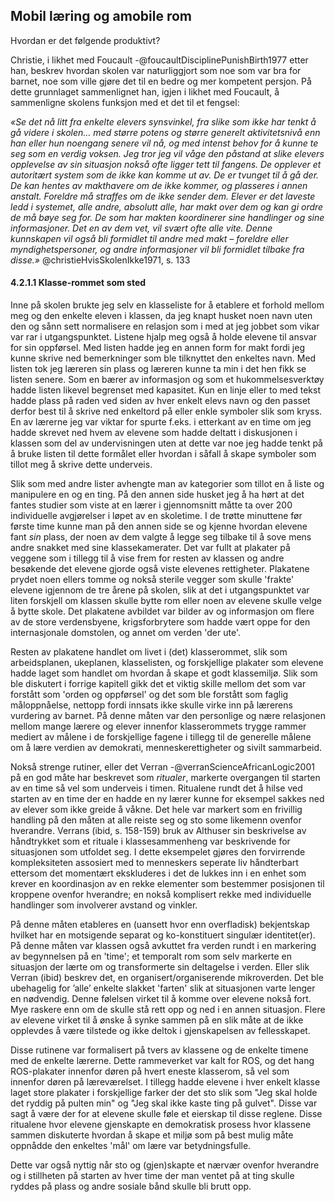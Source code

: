 

## Mobil læring og amobile rom

Hvordan er det følgende produktivt?

Christie, i likhet med Foucault -@foucaultDisciplinePunishBirth1977 etter han, beskrev hvordan skolen var naturliggjort som noe som var bra for barnet, noe som ville gjøre det til en bedre og mer kompetent persjon. På dette grunnlaget sammenlignet han, igjen i likhet med Foucault, å sammenligne skolens funksjon med et det til et fengsel:

*«Se det nå litt fra enkelte elevers synsvinkel, fra slike som ikke har tenkt å gå videre i skolen... med større potens og større generelt aktivitetsnivå enn han eller hun noengang senere vil nå, og med intenst behov for å kunne te seg som en verdig voksen. Jeg tror jeg vil våge den påstand at slike elevers opplevelse av sin situasjon nokså ofte ligger tett til fangens. De opplever et autoritært system som de ikke kan komme ut av. De er tvunget til å gå der. De kan hentes av makthavere om de ikke kommer, og plasseres i annen anstalt. Foreldre må straffes om de ikke sender dem. Elever er det laveste ledd i systemet, alle andre, absolutt alle, har makt over dem og kan gi ordre de må bøye seg for. De som har makten koordinerer sine handlinger og sine informasjoner. Det en av dem vet, vil svært ofte alle vite. Denne kunnskapen vil også bli formidlet til andre med makt – foreldre eller myndighetspersoner, og andre informasjoner vil bli formidlet tilbake fra disse.»* @christieHvisSkolenIkke1971, s. 133


#### 4.2.1.1 Klasse-rommet som sted

Inne på skolen brukte jeg selv en klasseliste for å etablere et forhold mellom meg og den enkelte eleven i klassen, da jeg knapt husket noen navn uten den og sånn sett normalisere en relasjon som i med at jeg jobbet som vikar var rar i utgangspunktet. Listene hjalp meg også å holde elevene til ansvar for sin oppførsel. Med listen hadde jeg en annen form for makt fordi jeg kunne skrive ned bemerkninger som ble tilknyttet den enkeltes navn. Med listen tok jeg læreren sin plass og læreren kunne ta min i det hen fikk se listen senere. Som en bærer av informasjon og som et hukommelsesverktøy hadde listen likevel begrenset med kapasitet. Kun en linje eller to med tekst hadde plass på raden ved siden av hver enkelt elevs navn og den passet derfor best til å skrive ned enkeltord på eller enkle symboler slik som kryss. En av lærerne jeg var viktar for spurte f.eks. i etterkant av en time om jeg hadde skrevet ned hvem av elevene som hadde deltatt i diskusjonen i klassen som del av undervisningen uten at dette var noe jeg hadde tenkt på å bruke listen til dette formålet eller hvordan i såfall å skape symboler som tillot meg å skrive dette underveis.

Slik som med andre lister avhengte man av kategorier som tillot en å liste og manipulere en og en ting. På den annen side husket jeg å ha hørt at det fantes studier som viste at en lærer i gjennomsnitt måtte ta over 200 individuelle avgjørelser i løpet av en skoletime. I de trøtte minuttene før første time kunne man på den annen side se og kjenne hvordan elevene fant *sin* plass, der noen av dem valgte å legge seg tilbake til å sove mens andre snakket med sine klassekamerater. Det var fullt at plakater på veggene som i tillegg til å vise frem for resten av klassen og andre besøkende det elevene gjorde også viste elevenes rettigheter. Plakatene prydet noen ellers tomme og nokså sterile vegger som skulle 'frakte' elevene igjennom de tre årene på skolen, slik at det i utgangspunktet var liten forskjell om klassen skulle bytte rom eller noen av elevene skulle velge å bytte skole. Det plakatene avbildet var bilder av og informasjon om flere av de store verdensbyene, krigsforbrytere som hadde vært oppe for den internasjonale domstolen, og annet om verden 'der ute'.

Resten av plakatene handlet om livet i (det) klasserommet, slik som arbeidsplanen, ukeplanen, klasselisten, og forskjellige plakater som elevene hadde laget som handlet om hvordan å skape et godt klassemiljø. Slik som ble diskutert i forrige kapitell gikk det et viktig skille mellom det som var forstått som 'orden og oppførsel' og det som ble forstått som faglig måloppnåelse, nettopp fordi innsats ikke skulle virke inn på lærerens vurdering av barnet. På denne måten var den personlige og nære relasjonen mellom mange lærere og elever innenfor klasserommets trygge rammer mediert av målene i de forskjellige fagene i tillegg til de generelle målene om å lære verdien av demokrati, menneskerettigheter og sivilt sammarbeid.

Nokså strenge rutiner, eller det Verran -@verranScienceAfricanLogic2001 på en god måte har beskrevet som *ritualer*, markerte overgangen til starten av en time så vel som underveis i timen. Ritualene rundt det å hilse ved starten av en time der en hadde en ny lærer kunne for eksempel sakkes ned av elever som ikke greide å våkne. Det hele var markert som en frivillig handling på den måten at alle reiste seg og sto some likemenn ovenfor hverandre. Verrans (ibid, s. 158-159) bruk av Althuser sin beskrivelse av håndtrykket som et rituale i klassesammenheng var beskrivende for situasjonen som utfoldet seg. I dette eksempelet gjøres den forvirrende kompleksiteten assosiert med to menneskers seperate liv håndterbart ettersom det momentært ekskluderes i det de lukkes inn i en enhet som krever en koordinasjon av en rekke elementer som bestemmer posisjonen til kroppene ovenfor hverandre; en nokså komplisert rekke med individuelle handlinger som involverer avstand og vinkler.

På denne måten etableres en (uansett hvor enn overfladisk) bekjentskap hvilket har en motsigende separat og ko-konstituert singulær identitet(er). På denne måten var klassen også avkuttet fra verden rundt i en markering av begynnelsen på en 'time'; et temporalt rom som selv markerte en situasjon der lærte om og transformerte sin deltagelse i verden. Eller slik Verran (ibid) beskrev det, en organisert/organiserende mikroverden. Det ble ubehagelig for ’alle’ enkelte slakket 'farten' slik at situasjonen varte lenger en nødvendig. Denne følelsen virket til å komme over elevene nokså fort. Mye raskere enn om de skulle stå rett opp og ned i en annen situasjon. Flere av elevene virket til å ønske å synke sammen på en slik måte at de ikke opplevdes å være tilstede og ikke deltok i gjenskapelsen av fellesskapet.

Disse rutinene var formalisert på tvers av klassene og de enkelte timene med de enkelte lærerne. Dette rammeverket var kalt for ROS, og det hang ROS-plakater innenfor døren på hvert eneste klasserom, så vel som innenfor døren på læreværelset. I tillegg hadde elevene i hver enkelt klasse laget store plakater i forskjellige farker der det sto slik som "Jeg skal holde det ryddig på pulten min" og "Jeg skal ikke kaste ting på gulvet". Disse var sagt å være der for at elevene skulle føle et eierskap til disse reglene. Disse ritualene hvor elevene gjenskapte en demokratisk prosess hvor klassene sammen diskuterte hvordan å skape et miljø som på best mulig måte oppnådde den enkeltes 'mål' om lære var betydningsfulle.

Dette var også nyttig når sto og (gjen)skapte et nærvær ovenfor hverandre og i stillheten på starten av hver time der man ventet på at ting skulle ryddes på plass og andre sosiale bånd skulle bli brutt opp.
